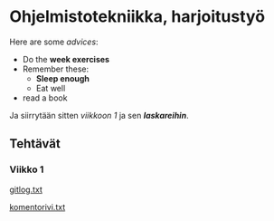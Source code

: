# Ohjelmistotekniikka, harjoitustyö

Here are some *advices*:

* Do the **week exercises** 
* Remember these:
  * **Sleep enough**
  * Eat well
* read a book

Ja siirrytään sitten *viikkoon 1* ja sen ***laskareihin***.

## Tehtävät
### Viikko 1

[gitlog.txt](https://github.com/outisa/ot-harjoitustyo/blob/master/laskarit/viikko1/gitlog.txt)

[komentorivi.txt](https://github.com/outisa/ot-harjoitustyo/blob/master/laskarit/viikko1/komentorivi.txt)
